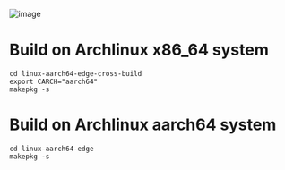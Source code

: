 ![image](https://user-images.githubusercontent.com/68618182/149712738-3294351d-208f-4103-bc54-4fb0556e1524.png)

# Build on Archlinux x86_64 system

    cd linux-aarch64-edge-cross-build
    export CARCH="aarch64"
    makepkg -s
    
# Build on Archlinux aarch64 system

    cd linux-aarch64-edge
    makepkg -s
